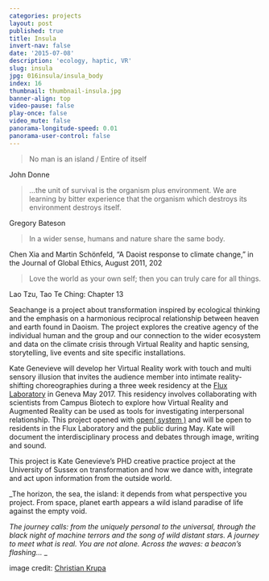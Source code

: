 ```yaml
---
categories: projects
layout: post
published: true
title: Insula
invert-nav: false
date: '2015-07-08'
description: 'ecology, haptic, VR'
slug: insula
jpg: 016insula/insula_body
index: 16
thumbnail: thumbnail-insula.jpg
banner-align: top
video-pause: false
play-once: false
video_mute: false
panorama-longitude-speed: 0.01
panorama-user-control: false
---
```





> No man is an island / Entire of itself

John Donne

> ...the unit of survival is the organism plus environment. We are learning by bitter experience that the organism which destroys its environment destroys itself.

Gregory Bateson

> In a wider sense, humans and nature share the same body. 

Chen Xia and Martin Schönfeld, “A Daoist response to climate change,” in the Journal of Global Ethics, August 2011, 202

> Love the world as your own self; then you can truly care for all things.

Lao Tzu, Tao Te Ching: Chapter 13


Seachange is a project about transformation inspired by ecological thinking and the emphasis on a harmonious reciprocal relationship between heaven and earth found in Daoism. The project explores the creative agency of the individual human and the group and our connection to the wider ecosystem and data on the climate crisis through Virtual Reality and haptic sensing, storytelling, live events and site specific installations.

Kate Genevieve will develop her Virtual Reality work with touch and multi sensory illusion that invites the audience member into intimate reality-shifting choreographies during a three week residency at the [Flux Laboratory](http://www.fluxlaboratory.com/en/home) in Geneva May 2017. This residency involves collaborating with scientists from Campus Biotech to explore how Virtual Reality and Augmented Reality can be used as tools for investigating interpersonal relationship. This project opened with [open( system )](http://brightondigitalfestival.co.uk/event/open-system/) and will be open to residents in the Flux Laboratory and the public during May. Kate will document the interdisciplinary process and debates through image, writing and sound.

This project is Kate Genevieve’s PHD creative practice project at the University of Sussex on transformation and how we dance with, integrate and act upon information from the outside world.


_The horizon, the sea, the island: it depends from what perspective you project. From space, planet earth appears a wild island paradise of life against the empty void. 

_The journey calls: from the uniquely personal to the universal, through the black night of machine terrors and the song of wild distant stars. A journey to meet what is real. 
You are not alone. Across the waves: a beacon’s flashing…_
_

image credit: [Christian Krupa](https://vimeo.com/127835459)
